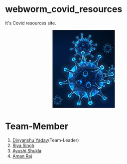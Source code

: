 # webworm_covid_resources
It's Covid resources site.
<div align="center">
<img src="/static/img/tab.jpg" height="250" width="200"></div>

# Team-Member
<ol start="1">
   <li><a href="https://github.com/erdivyanshu">Divyanshu Yadav</a>(Team-Leader)</li>
   <li><a href="https://github.com/riyaa10">Riya Singh</a></li>
   <li><a href="https://github.com/Ayushias0203">Ayushi Shukla</a></li>
   <li><a href="https://github.com/Amandev02">Aman Raj</a></li>
   </ol>

